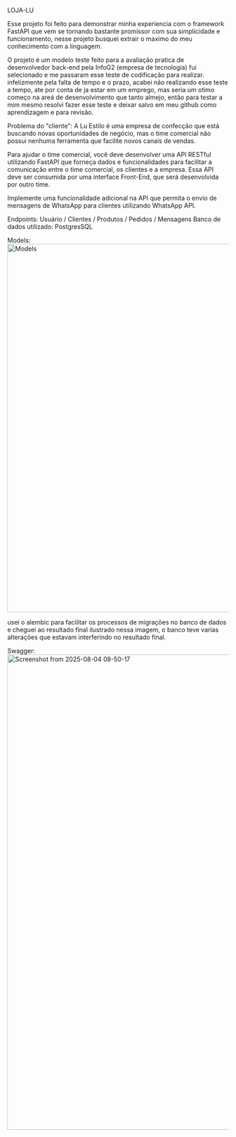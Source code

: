 LOJA-LU 

Esse projeto foi feito para demonstrar minha experiencia com o framework FastAPI que vem se tornando bastante promissor com sua simplicidade e funcionamento, 
nesse projeto busquei extrair o maximo do meu conhecimento com a linguagem.

O projeto é um modelo teste feito para a avaliação pratica de desenvolvedor back-end pela InfoG2 (empresa de tecnologia) fui selecionado e me passaram esse teste de codificação para realizar.
infelizmente pela falta de tempo e o prazo, acabei não realizando esse teste a tempo, ate por conta de ja estar em um emprego, mas seria um otimo começo na areá de desenvolvimento que tanto almejo,
então para testar a mim mesmo resolvi fazer esse teste e deixar salvo em meu github como aprendizagem e para revisão.

Problema do "cliente": 
A Lu Estilo é uma empresa de confecção que está buscando novas
oportunidades de negócio, mas o time comercial não possui nenhuma
ferramenta que facilite novos canais de vendas.

Para ajudar o time comercial, você deve desenvolver uma API RESTful
utilizando FastAPI que forneça dados e funcionalidades para facilitar a
comunicação entre o time comercial, os clientes e a empresa. Essa API deve ser
consumida por uma interface Front-End, que será desenvolvida por outro time.

Implemente uma funcionalidade adicional na API que permita o envio de
mensagens de WhatsApp para clientes utilizando WhatsApp API.

Endpoints: Usuário / Clientes / Produtos / Pedidos / Mensagens
Banco de dados utilizado: PostgresSQL

Models:
<img width="1724" height="837" alt="Models" src="https://github.com/user-attachments/assets/11852451-28e6-4a80-9011-b31de9f6c4cb" />

usei o alembic para facilitar os processos de migrações no banco de dados e cheguei ao resultado final ilustrado nessa imagem,
o banco teve varias alterações que estavam interferindo no resultado final.

Swagger: 
<img width="1920" height="1080" alt="Screenshot from 2025-08-04 08-50-17" src="https://github.com/user-attachments/assets/dcd6e492-7c6a-4ddb-bfea-a65208feaa52" />

